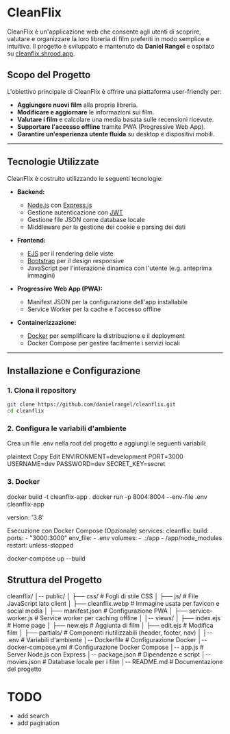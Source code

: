 # CleanFlix

CleanFlix è un'applicazione web che consente agli utenti di scoprire, valutare e organizzare la loro libreria di film preferiti in modo semplice e intuitivo. Il progetto è sviluppato e mantenuto da **Daniel Rangel** e ospitato su [cleanflix.shrood.app](https://cleanflix.shrood.app).

## Scopo del Progetto

L'obiettivo principale di CleanFlix è offrire una piattaforma user-friendly per:

- **Aggiungere nuovi film** alla propria libreria.
- **Modificare e aggiornare** le informazioni sui film.
- **Valutare i film** e calcolare una media basata sulle recensioni ricevute.
- **Supportare l'accesso offline** tramite PWA (Progressive Web App).
- **Garantire un'esperienza utente fluida** su desktop e dispositivi mobili.

---

## Tecnologie Utilizzate

CleanFlix è costruito utilizzando le seguenti tecnologie:

- **Backend:**

  - [Node.js](https://nodejs.org/) con [Express.js](https://expressjs.com/)
  - Gestione autenticazione con [JWT](https://jwt.io/)
  - Gestione file JSON come database locale
  - Middleware per la gestione dei cookie e parsing dei dati

- **Frontend:**

  - [EJS](https://ejs.co/) per il rendering delle viste
  - [Bootstrap](https://getbootstrap.com/) per il design responsive
  - JavaScript per l'interazione dinamica con l'utente (e.g. anteprima immagini)

- **Progressive Web App (PWA):**

  - Manifest JSON per la configurazione dell'app installabile
  - Service Worker per la cache e l'accesso offline

- **Containerizzazione:**
  - [Docker](https://www.docker.com/) per semplificare la distribuzione e il deployment
  - Docker Compose per gestire facilmente i servizi locali

---

## Installazione e Configurazione

### 1. Clona il repository

```bash
git clone https://github.com/danielrangel/cleanflix.git
cd cleanflix
```

### 2. Configura le variabili d'ambiente

Crea un file .env nella root del progetto e aggiungi le seguenti variabili:

plaintext
Copy
Edit
ENVIRONMENT=development
PORT=3000
USERNAME=dev
PASSWORD=dev
SECRET_KEY=secret

### 3. Docker

docker build -t cleanflix-app .
docker run -p 8004:8004 --env-file .env cleanflix-app

version: '3.8'

Esecuzione con Docker Compose (Opzionale)
services:
cleanflix:
build: .
ports: - "3000:3000"
env_file: - .env
volumes: - .:/app - /app/node_modules
restart: unless-stopped

docker-compose up --build

## Struttura del Progetto

cleanflix/
│-- public/
│ ├── css/ # Fogli di stile CSS
│ ├── js/ # File JavaScript lato client
│ ├── cleanflix.webp # Immagine usata per favicon e social media
│ ├── manifest.json # Configurazione PWA
│ ├── service-worker.js # Service worker per caching offline
│
│-- views/
│ ├── index.ejs # Home page
│ ├── new.ejs # Aggiunta di film
│ ├── edit.ejs # Modifica film
│ ├── partials/ # Componenti riutilizzabili (header, footer, nav)
│
│-- .env # Variabili d'ambiente
│-- Dockerfile # Configurazione Docker
│-- docker-compose.yml # Configurazione Docker Compose
│-- app.js # Server Node.js con Express
│-- package.json # Dipendenze e script
│-- movies.json # Database locale per i film
│-- README.md # Documentazione del progetto

# TODO

- add search
- add pagination
